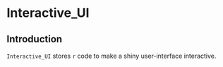 # Interactive_UI

## Introduction

`Interactive_UI` stores `r` code to make a shiny user-interface interactive.